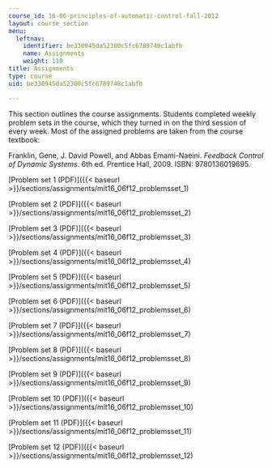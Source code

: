 ```yaml
---
course_id: 16-06-principles-of-automatic-control-fall-2012
layout: course_section
menu:
  leftnav:
    identifier: be330945da52300c5fc6789748c1abfb
    name: Assignments
    weight: 110
title: Assignments
type: course
uid: be330945da52300c5fc6789748c1abfb

---
```


This section outlines the course assignments. Students completed weekly problem sets in the course, which they turned in on the third session of every week. Most of the assigned problems are taken from the course textbook:

Franklin, Gene, J. David Powell, and Abbas Emami-Naeini. _Feedback Control of Dynamic Systems_. 6th ed. Prentice Hall, 2009. ISBN: 9780136019695.

[Problem set 1 (PDF)]({{< baseurl >}}/sections/assignments/mit16_06f12_problemsset_1)

[Problem set 2 (PDF)]({{< baseurl >}}/sections/assignments/mit16_06f12_problemsset_2)

[Problem set 3 (PDF)]({{< baseurl >}}/sections/assignments/mit16_06f12_problemsset_3)

[Problem set 4 (PDF)]({{< baseurl >}}/sections/assignments/mit16_06f12_problemsset_4)

[Problem set 5 (PDF)]({{< baseurl >}}/sections/assignments/mit16_06f12_problemsset_5)

[Problem set 6 (PDF)]({{< baseurl >}}/sections/assignments/mit16_06f12_problemsset_6)

[Problem set 7 (PDF)]({{< baseurl >}}/sections/assignments/mit16_06f12_problemsset_7)

[Problem set 8 (PDF)]({{< baseurl >}}/sections/assignments/mit16_06f12_problemsset_8)

[Problem set 9 (PDF)]({{< baseurl >}}/sections/assignments/mit16_06f12_problemsset_9)

[Problem set 10 (PDF)]({{< baseurl >}}/sections/assignments/mit16_06f12_problemsset_10)

[Problem set 11 (PDF)]({{< baseurl >}}/sections/assignments/mit16_06f12_problemsset_11)

[Problem set 12 (PDF)]({{< baseurl >}}/sections/assignments/mit16_06f12_problemsset_12)